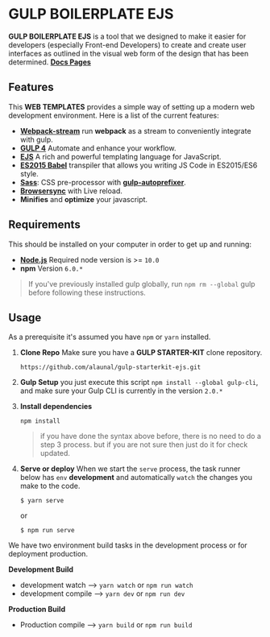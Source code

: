 
# GULP BOILERPLATE EJS

**GULP BOILERPLATE EJS** is a tool that we designed to make it easier for developers (especially Front-end Developers) to create and create user interfaces as outlined in the visual web form of the design that has been determined. [**Docs Pages**](https://boilerplate-ejs.netlify.app/)

## Features

This **WEB TEMPLATES** provides a simple way of setting up a modern web development environment. Here is a list of the current features:

-  [**Webpack-stream**](https://www.npmjs.com/package/webpack-stream) run **webpack** as a stream to conveniently integrate with gulp.
-  [**GULP 4**](https://gulpjs.com/) Automate and enhance your workflow.
-  [**EJS**](https://ejs.co/) A rich and powerful templating language for JavaScript.
-  [**ES2015 Babel**](https://babeljs.io/) transpiler that allows you writing JS Code in ES2015/ES6 style.
-  [**Sass**](http://sass-lang.com/): CSS pre-processor with [**gulp-autoprefixer**](https://www.npmjs.com/package/gulp-autoprefixer).
-  [**Browsersync**](https://browsersync.io/) with Live reload.
- **Minifies** and **optimize** your javascript.




## Requirements
This should be installed on your computer in order to get up and running:

-  [**Node.js**](https://nodejs.org/en/) Required node version is >= `10.0`
-  **npm** Version `6.0.*`

> If you've previously installed gulp globally, run `npm rm --global` gulp before following these instructions.

## Usage
As a prerequisite it's assumed you have `npm` or `yarn` installed.

1.  **Clone Repo**
	Make sure you have a **GULP STARTER-KIT** clone repository.
	```
	https://github.com/alaunal/gulp-starterkit-ejs.git
	```

2.  **Gulp Setup**
	you just execute this script `npm install --global gulp-cli`, and make sure your Gulp CLI is currently in the version `2.0.*`

3.  **Install dependencies**
	```
	npm install
	```
	> if you have done the syntax above before, there is no need to do a step 3 process. but if you are not sure then just do it for check updated.

4.  **Serve or deploy**
	When we start the `serve` process, the task runner below has `env`  **development** and automatically `watch` the changes you make to the code.
	```
	$ yarn serve
	```
	or
	```
	$ npm run serve
	```


We have two environment build tasks in the development process or for deployment production.

**Development Build**
- development watch --> `yarn watch` or `npm run watch`
- development compile --> `yarn dev` or `npm run dev`

**Production Build**
- Production compile --> `yarn build` or `npm run build`
